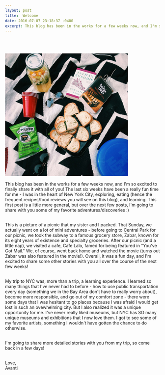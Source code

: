 ```yaml
---
layout: post
title:  Welcome
date: 2016-07-07 23:18:37 -0400
excerpt: This blog has been in the works for a few weeks now, and I'm so excited to finally share it with all of you! The last six weeks have been a really fun time for me - I was in the heart of New York city, exploring, eating (hence the Food page on this website!), and learning. I can't wait to share my favorite adventures on this blog :)
---
```

<br><br><br>
<img src="/img/Picnic.JPG" alt="Picnic Picture" style="width:400px;height:400px;">

<p class="paragraph"> 
This blog has been in the works for a few weeks now, and I'm so excited to finally share it with all of you! The last six weeks have been a really fun time for me - I was in the heart of New York City, exploring, eating (hence the frequent recipes/food reviews you will see on this blog), and learning. This first post is a little more general, but over the next few posts, I'm going to share with you some of my favorite adventures/discoveries :) <br><br>

This is a picture of a picnic that my sister and I packed. That Sunday, we actually went on a lot of mini adventures - before going to Central Park for our picnic, we took the subway to a famous grocery store, Zabar, known for its eight years of existence and specialty groceries. After our picnic (and a little nap), we visited a cafe, Cafe Lalo, famed for being featured in "You've Got Mail." We, of course, went back home and watched the movie (turns out Zabar was also featured in the movie!). Overall, it was a fun day, and I'm excited to share some other stories with you all over the course of the next few weeks! <br><br>

My trip to NYC was, more than a trip, a learning experience. I learned so many things that I've never had to before - how to use public transportation every day (something we in the Bay Area don't have to really worry about), become more responsible, and go out of my comfort zone - there were some days that I was hesitant to go places because I was afraid I would get lost in such an ovewhelming city. But I also realized it was a unique opportunity for me. I've never really liked museums, but NYC has SO many unique museums and exhibitions that I now love them. I got to see some of my favorite artists, something I wouldn't have gotten the chance to do otherwise. <br><br>

I'm going to share more detailed stories with you from my trip, so come back in a few days! <br><br>

Love, <br>
Avanti

</p>
